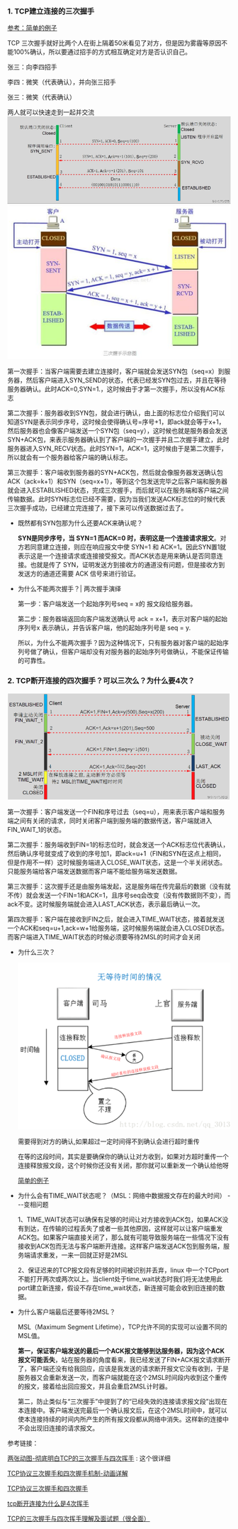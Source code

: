 ### 1. TCP建立连接的三次握手
[参考：简单的例子](https://blog.csdn.net/qq_35860138/article/details/82054793)

TCP 三次握手就好比两个人在街上隔着50米看见了对方，但是因为雾霾等原因不能100%确认，所以要通过招手的方式相互确定对方是否认识自己。

张三：向李四招手

李四：微笑（代表确认），并向张三招手

张三：微笑（代表确认）

两人就可以快速走到一起并交流
![tcp三次握手过程](./Image/tcpthree1.png)
![tcp三次握手过程](./Image/tcpthree.png)

第一次握手：当客户端需要去建立连接时，客户端就会发送SYN包（seq=x）到服务器，然后客户端进入SYN_SEND的状态，代表已经发SYN包过去，并且在等待服务器确认。此时ACK=0,SYN=1.，这时候由于才第一次握手，所以没有ACK标志

第二次握手：服务器收到SYN包，就会进行确认，由上面的标志位介绍我们可以知道SYN是表示同步序号，这时候会使得确认号=序号+1，即ack就会等于x+1，然后服务器也会像客户端发送一个SYN包（seq=y），这时候也就是服务器会发送SYN+ACK包，来表示服务器确认到了客户端的一次握手并且二次握手建立，此时服务器进入SYN_RECV状态。此时SYN=1，ACK=1，这时候由于是第二次握手，所以就会有一个服务器给客户端的确认标志。

第三次握手：客户端收到服务器的SYN+ACK包，然后就会像服务器发送确认包ACK（ack=k+1）和SYN（seq=x+1），等到这个包发送完毕之后客户端和服务器就会进入ESTABLISHED状态，完成三次握手，而后就可以在服务端和客户端之间传输数据。此时SYN标志位已经不需要，因为当我们发送ACK标志位的时候代表三次握手成功，已经建立完连接了，接下来可以传送数据过去了。

- 既然都有SYN包那为什么还要ACK来确认呢？

    **SYN是同步序号，当 SYN=1 而ACK=0 时，表明这是一个连接请求报文**。对方若同意建立连接，则应在响应报文中使 SYN=1 和 ACK=1。因此SYN置1就表示这是一个连接请求或连接接受报文。而ACK状态是用来确认是否同意连接。也就是传了 SYN，证明发送方到接收方的通道没有问题，但是接收方到发送方的通道还需要 ACK 信号来进行验证。



- 为什么不能两次握手？| 两次握手演绎 

   第一步：客户端发送一个起始序列号seq = x的 报文段给服务器。
   
   第二步：服务器端返回向客户端发送确认号 ack = x+1，表示对客户端的起始序列号x 表示确认，并告诉客户端，他的起始序列号是 seq = y.
   
   所以，为什么不能两次握手？因为这种情况下，只有服务器对客户端的起始序列号做了确认，但客户端却没有对服务器的起始序列号做确认，不能保证传输的可靠性。



### 2. TCP断开连接的四次握手？可以三次么？为什么要4次？

![tcp](./Image/tcpfour1.png)

第一次握手：客户端发送一个FIN和序号过去（seq=u），用来表示客户端和服务端之间有关闭的请求，同时关闭客户端到服务端的数据传送，客户端就进入FIN_WAIT_1的状态。

第二次握手：服务端收到FIN=1的标志位时，就会发送一个ACK标志位代表确认，然后确认序号就变成了收到的序号加1，即ack=u+1（FIN和SYN在这点上相同，但是作用不一样）这时候服务端进入CLOSE_WAIT状态，这是一个半关闭状态。只能服务端给客户端发送数据而客户端不能给服务端发送数据。

第三次握手：这次握手还是由服务端发起，这是服务端在传完最后的数据（没有就不传）就会发送一个FIN=1和ACK=1，且序号seq会改变（没有传数据则不变），而ack不变。这时候服务端就会进入LAST_ACK状态，表示最后确认一次。

第四次握手：客户端在接收到FIN之后，就会进入TIME_WAIT状态，接着就发送一个ACK和seq=u+1,ack=w+1给服务端，这时候服务端就会进入CLOSED状态。而客户端进入TIME_WAIT状态的时候必须要等待2MSL的时间才会关闭

- 为什么三次？
    
    ![tcp三次握手过程](./Image/tcpfour.png)

    需要得到对方的确认,如果超过一定时间得不到确认会进行超时重传

    在等的这段时间，其实是要确保你的确认让对方收到，如果对方超时重传一个连接释放报文段，这个时候你还没有关闭，那你就可以重新发一个确认给他呀

    [简单的例子](https://blog.csdn.net/weixin_37891479/article/details/81012861)
- 为什么会有TIME_WAIT状态呢？（MSL：网络中数据报文存在的最大时间）   ---变相问题

    1、TIME_WAIT状态可以确保有足够的时间让对方接收到ACK包，如果ACK没有到达，在传输的过程丢失了或者一些其他原因，这样就可以让客户端重发ACK包。如果客户端直接关闭了，那么就有可能导致服务端在一些情况下没有接收到ACK包而无法与客户端断开连接。这样客户端发送ACK包到服务端，服务端请求重发，一来一回就正好是2MSL

    2、保证迟来的TCP报文段有足够的时间被识别并丢弃，linux 中一个TCPport不能打开两次或两次以上。当client处于time_wait状态时我们将无法使用此port建立新连接，假设不存在time_wait状态，新连接可能会收到旧连接的数据。


- 为什么客户端最后还要等待2MSL？

    MSL（Maximum Segment Lifetime），TCP允许不同的实现可以设置不同的MSL值。

    **第一，保证客户端发送的最后一个ACK报文能够到达服务器，因为这个ACK报文可能丢失**，站在服务器的角度看来，我已经发送了FIN+ACK报文请求断开了，客户端还没有给我回应，应该是我发送的请求断开报文它没有收到，于是服务器又会重新发送一次，而客户端就能在这个2MSL时间段内收到这个重传的报文，接着给出回应报文，并且会重启2MSL计时器。

    第二，防止类似与“三次握手”中提到了的“已经失效的连接请求报文段”出现在本连接中。客户端发送完最后一个确认报文后，在这个2MSL时间中，就可以使本连接持续的时间内所产生的所有报文段都从网络中消失。这样新的连接中不会出现旧连接的请求报文。


参考链接：

[两张动图-彻底明白TCP的三次握手与四次挥手](https://blog.csdn.net/qzcsu/article/details/72861891) : 这个很详细

[TCP协议三次握手和四次握手机制-动画详解](https://blog.csdn.net/qq_35860138/article/details/82054793)

[TCP协议三次握手和四次握手](https://www.cnblogs.com/Cubemen/p/10803275.html)

[tcp断开连接为什么是4次挥手](https://blog.csdn.net/weixin_37891479/article/details/81012861)

[TCP的三次握手与四次挥手理解及面试题（很全面）](https://blog.csdn.net/qq_38950316/article/details/81087809?utm_medium=distribute.pc_relevant_t0.none-task-blog-BlogCommendFromMachineLearnPai2-1.nonecase&depth_1-utm_source=distribute.pc_relevant_t0.none-task-blog-BlogCommendFromMachineLearnPai2-1.nonecase)